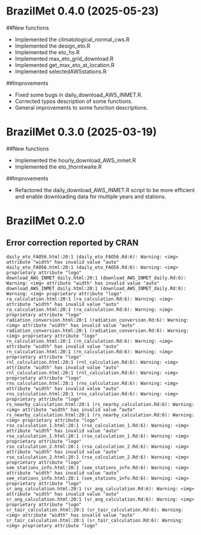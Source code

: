 # BrazilMet 0.4.0 (2025-05-23)


##New functions
- Implemented the climatological_normal_cws.R
- Implemented the design_eto.R
- Implemented the eto_hs.R
- Implemented max_eto_grid_download.R
- Implemented get_max_eto_at_location.R
- Implemented selectedAWSstations.R

##Improvements
- Fixed some bugs in daily_download_AWS_INMET.R. 
- Corrected typos description of some functions.
- General improvements to some function descriptions. 


# BrazilMet 0.3.0 (2025-03-19)


##New functions
- Implemented the hourly_download_AWS_inmet.R
- Implemented the eto_thorntwaite.R

##Improvements
- Refactored the daily_download_AWS_INMET.R script to be more efficient and enable downloading data for multiple years and stations.


# BrazilMet 0.2.0

## Error correction reported by CRAN

    daily_eto_FAO56.html:20:1 (daily_eto_FAO56.Rd:6): Warning: <img>   attribute "width" has invalid value "auto"
    daily_eto_FAO56.html:20:1 (daily_eto_FAO56.Rd:6): Warning: <img> proprietary attribute "logo"
    download_AWS_INMET_daily.html:20:1 (download_AWS_INMET_daily.Rd:6): Warning: <img> attribute "width" has invalid value "auto"
    download_AWS_INMET_daily.html:20:1 (download_AWS_INMET_daily.Rd:6): Warning: <img> proprietary attribute "logo"
    ra_calculation.html:20:1 (ra_calculation.Rd:6): Warning: <img> attribute "width" has invalid value "auto"
    ra_calculation.html:20:1 (ra_calculation.Rd:6): Warning: <img> proprietary attribute "logo"
    radiation_conversion.html:20:1 (radiation_conversion.Rd:6): Warning: <img> attribute "width" has invalid value "auto"
    radiation_conversion.html:20:1 (radiation_conversion.Rd:6): Warning: <img> proprietary attribute "logo"
    rn_calculation.html:20:1 (rn_calculation.Rd:6): Warning: <img> attribute "width" has invalid value "auto"
    rn_calculation.html:20:1 (rn_calculation.Rd:6): Warning: <img> proprietary attribute "logo"
    rnl_calculation.html:20:1 (rnl_calculation.Rd:6): Warning: <img> attribute "width" has invalid value "auto"
    rnl_calculation.html:20:1 (rnl_calculation.Rd:6): Warning: <img> proprietary attribute "logo"
    rns_calculation.html:20:1 (rns_calculation.Rd:6): Warning: <img> attribute "width" has invalid value "auto"
    rns_calculation.html:20:1 (rns_calculation.Rd:6): Warning: <img> proprietary attribute "logo"
    rs_nearby_calculation.html:20:1 (rs_nearby_calculation.Rd:6): Warning: <img> attribute "width" has invalid value "auto"
    rs_nearby_calculation.html:20:1 (rs_nearby_calculation.Rd:6): Warning: <img> proprietary attribute "logo"
    rso_calculation_1.html:20:1 (rso_calculation_1.Rd:6): Warning: <img> attribute "width" has invalid value "auto"
    rso_calculation_1.html:20:1 (rso_calculation_1.Rd:6): Warning: <img> proprietary attribute "logo"
    rso_calculation_2.html:20:1 (rso_calculation_2.Rd:6): Warning: <img> attribute "width" has invalid value "auto"
    rso_calculation_2.html:20:1 (rso_calculation_2.Rd:6): Warning: <img> proprietary attribute "logo"
    see_stations_info.html:20:1 (see_stations_info.Rd:6): Warning: <img> attribute "width" has invalid value "auto"
    see_stations_info.html:20:1 (see_stations_info.Rd:6): Warning: <img> proprietary attribute "logo"
    sr_ang_calculation.html:20:1 (sr_ang_calculation.Rd:6): Warning: <img> attribute "width" has invalid value "auto"
    sr_ang_calculation.html:20:1 (sr_ang_calculation.Rd:6): Warning: <img> proprietary attribute "logo"
    sr_tair_calculation.html:20:1 (sr_tair_calculation.Rd:6): Warning: <img> attribute "width" has invalid value "auto"
    sr_tair_calculation.html:20:1 (sr_tair_calculation.Rd:6): Warning: <img> proprietary attribute "logo"

